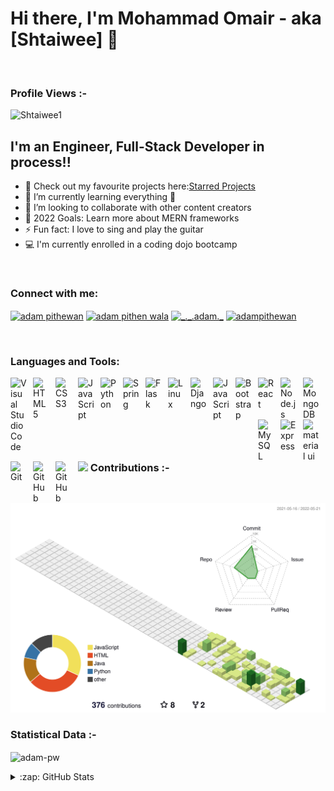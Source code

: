 # Hi there, I'm Mohammad Omair - aka [Shtaiwee] 👋 

<br>

<p align="right"> <h3>Profile Views :-</h3> <img src="https://komarev.com/ghpvc/?username=Shtaiwee1&label=Profile%20views&color=0e75b6&style=flat"
    alt="Shtaiwee1" /> 
  </p>



## I'm an Engineer, Full-Stack Developer in process!!

- 🔭 Check out my favourite projects here:<a href="https://github.com/Shtaiwee1?tab=stars">Starred Projects</a>
- 🌱 I’m currently learning everything 🤣
- 👯 I’m looking to collaborate with other content creators
- 🥅 2022 Goals: Learn more about MERN frameworks
- ⚡ Fun fact: I love to sing and play the guitar
- 💻 I'm currently enrolled in a coding dojo bootcamp


<br>

<h3 align="left">Connect with me:</h3>
<p align="left">
  <a href="https://www.linkedin.com/in/mohammad-omair-665076142/" target="blank"><img align="center"
      src="https://raw.githubusercontent.com/rahuldkjain/github-profile-readme-generator/master/src/images/icons/Social/linked-in-alt.svg"
      alt="adam pithewan" height="30" width="40" /></a> 
  <a href="https://fb.com/mohammed.imair" target="blank"><img align="center"
      src="https://raw.githubusercontent.com/rahuldkjain/github-profile-readme-generator/master/src/images/icons/Social/facebook.svg"
      alt="adam pithen wala" height="30" width="40" /></a> 
  <a href="https://instagram.com/mohammad_shtaiwee" target="blank"><img align="center"
      src="https://raw.githubusercontent.com/rahuldkjain/github-profile-readme-generator/master/src/images/icons/Social/instagram.svg"
      alt="_._.adam._" height="30" width="40" /></a> 
  <a href="https://www.hackerrank.com/shtaiweeomair" target="blank"><img align="center"
      src="https://raw.githubusercontent.com/rahuldkjain/github-profile-readme-generator/master/src/images/icons/Social/hackerrank.svg"
      alt="adampithewan" height="30" width="40" /></a> 
  
</p>

<br>




### Languages and Tools:

[<img align="left" alt="Visual Studio Code" width="26px" src="https://cdn.jsdelivr.net/gh/devicons/devicon/icons/vscode/vscode-original.svg" style="padding-right:10px;" />][webdevplaylist]
[<img align="left" alt="HTML5" width="26px" src="https://cdn.jsdelivr.net/gh/devicons/devicon/icons/html5/html5-original.svg" style="padding-right:10px;" />][webdevplaylist]
[<img align="left" alt="CSS3" width="26px" src="https://cdn.jsdelivr.net/gh/devicons/devicon/icons/css3/css3-original.svg" style="padding-right:10px;" />][cssplaylist]
[<img align="left" alt="JavaScript" width="26px" src="https://cdn.jsdelivr.net/gh/devicons/devicon/icons/javascript/javascript-original.svg" style="padding-right:10px;" />][jsplaylist]
[<img align="left" alt="Python" width="26px" src="https://cdn.jsdelivr.net/gh/devicons/devicon/icons/python/python-original.svg" style="padding-right:10px;" />][webdevplaylist]
[<img align="left" alt="Spring" width="26px" src="https://cdn.jsdelivr.net/gh/devicons/devicon/icons/spring/spring-original.svg" style="padding-right:10px;" />][webdevplaylist]
[<img align="left" alt="Flask" width="26px" src="https://cdn.jsdelivr.net/gh/devicons/devicon/icons/flask/flask-original.svg" style="padding-right:10px;" />][webdevplaylist]
[<img align="left" alt="Linux" width="26px" src="https://cdn.jsdelivr.net/gh/devicons/devicon/icons/linux/linux-original.svg" style="padding-right:10px;" />][webdevplaylist]
[<img align="left" alt="Django" width="26px" src="https://cdn.jsdelivr.net/gh/devicons/devicon/icons/django/django-plain.svg"  style="padding-right:10px;" />][webdevplaylist]
[<img align="left" alt="JavaScript" width="26px" src="https://cdn.jsdelivr.net/gh/devicons/devicon/icons/java/java-original.svg" style="padding-right:10px;" />][webdevplaylist]
[<img align="left" alt="Bootstrap" width="26px" src="https://cdn.jsdelivr.net/gh/devicons/devicon/icons/bootstrap/bootstrap-original.svg" style="padding-right:10px;" />][webdevplaylist]
[<img align="left" alt="React" width="26px" src="https://cdn.jsdelivr.net/gh/devicons/devicon/icons/react/react-original.svg" style="padding-right:10px;" />][reactplaylist]
[<img align="left" alt="Node.js" width="26px" src="https://cdn.jsdelivr.net/gh/devicons/devicon/icons/nodejs/nodejs-original.svg" style="padding-right:10px;" />][webdevplaylist]
[<img align="left" alt="MongoDB" width="26px" src="https://cdn.jsdelivr.net/gh/devicons/devicon/icons/mongodb/mongodb-original.svg" style="padding-right:10px;" />][webdevplaylist]
[<img align="left" alt="MySQL" width="26px" src="https://cdn.jsdelivr.net/gh/devicons/devicon/icons/mysql/mysql-original.svg" style="padding-right:10px;" />][webdevplaylist]
[<img align="left" alt="Express" width="26px" src="https://cdn.jsdelivr.net/gh/devicons/devicon/icons/express/express-original.svg" style="padding-right:10px;" />][webdevplaylist]
[<img align="left" alt="material ui" width="26px" src="https://cdn.jsdelivr.net/gh/devicons/devicon/icons/materialui/materialui-original.svg" style="padding-right:10px;" />][webdevplaylist]
[<img align="left" alt="Git" width="26px" src="https://cdn.jsdelivr.net/gh/devicons/devicon/icons/git/git-original.svg" style="padding-right:10px;" />][webdevplaylist]
[<img align="left" alt="GitHub" width="26px" src="https://user-images.githubusercontent.com/3369400/139447912-e0f43f33-6d9f-45f8-be46-2df5bbc91289.png" style="padding-right:10px;" />](https://www.youtube.com/playlist?list=PLkwxH9e_vrAJ0WbEsFA9W3I1W-g_BTsbt#gh-dark-mode-only)
[<img align="left" alt="GitHub" width="26px" src="https://user-images.githubusercontent.com/3369400/139448065-39a229ba-4b06-434b-bc67-616e2ed80c8f.png" style="padding-right:10px;" />](https://www.youtube.com/playlist?list=PLkwxH9e_vrAJ0WbEsFA9W3I1W-g_BTsbt#gh-light-mode-only)

<br />
<br />




<h3 align="left">    
<a target="_blank" rel="noopener noreferrer" href="https://camo.githubusercontent.com/63371d36886ee658f5a97401f393e1ab1684b2fd3de674b8f5efc7d410b2a3d0/68747470733a2f2f6d656469612e67697068792e636f6d2f6d656469612f57556c706c634d704f43456d5447427442572f67697068792e676966"><img src="https://camo.githubusercontent.com/63371d36886ee658f5a97401f393e1ab1684b2fd3de674b8f5efc7d410b2a3d0/68747470733a2f2f6d656469612e67697068792e636f6d2f6d656469612f57556c706c634d704f43456d5447427442572f67697068792e676966" width="50" data-canonical-src="https://media.giphy.com/media/WUlplcMpOCEmTGBtBW/giphy.gif" style="max-width: 80%;"></a>
     Contributions :-
</h3>  

<img src="https://github.com/Shtaiwee1/Shtaiwee1/blob/master/profile-3d-contrib/profile-green-animate.svg">
   


<h3>Statistical Data :-</h3>
<p><img align="center"
    src="https://github-readme-stats.vercel.app/api/top-langs?username=Shtaiwee1&show_icons=true&locale=en&bg_color=0d1117&text_color=ffffff&layout=compact"
    alt="adam-pw" 
    bg_color=#808080/></p>

<details>
  <summary>:zap: GitHub Stats</summary>

  <img align="left" alt="Shtaiwee1's GitHub Stats" src="https://github-readme-stats.vercel.app/api?username=Shtaiwee1&show_icons=true&hide_border=false&title_color=ff652f&icon_color=FFE400&bg_color=09131B&text_color=ffffff&border_color=0c1a25" />
    
    

</details>

[website]: https://MohammadOmair.com
[course]: http://vsCodeHero.com
[twitter]: https://twitter.com/MohammadOmair
[youtube]: https://youtube.com/MohammadOmair
[instagram]: https://instagram.com/MohammadOmair
[linkedin]: https://linkedin.com/in/MohammadOmair
[webdevplaylist]: https://www.youtube.com/playlist?list=PLkwxH9e_vrAJ0WbEsFA9W3I1W-g_BTsbt
[jsplaylist]: https://www.youtube.com/playlist?list=PLkwxH9e_vrALRJKu7wfXby3MKeflhTu6B
[cssplaylist]: https://www.youtube.com/playlist?list=PLkwxH9e_vrALSdvZuEh6gqQdmDoDIoqz4
[reactplaylist]: https://www.youtube.com/playlist?list=PLkwxH9e_vrAK4TdffpxKY3QGyHCpxFcQ0
